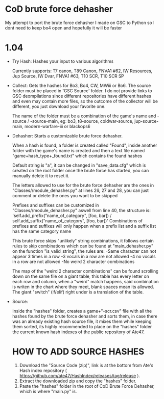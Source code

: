 # CoD brute force dehasher
 My attempt to port the brute force dehasher I made on GSC to Python so I dont need to keep bo4 open and hopefully it will be faster

# 1.04

- Try Hash:
    Hashes your input to various algorithms

    Currently supports: T7 canon, T89 Canon, FNVA1 #62, IW Resources, Jup Source, IW Dvar, FNVA1 #63, T10 SCR, T10 SCR SP

- Collect:
    Gets the hashes for Bo3, Bo4, CW, MWiii or Bo6. The source folder must be placed in 'GSC Source' folder.
    I do not provide links to GSC deompilations since different repositories have different hashes and even may contain more files, so the outcome of the collector will be different, you just download your favorite one.

    The name of the folder must be a combination of the game's name and -source / -source-main, eg: bo3, t8-source, coldwar-source, jup-source-main, modern-warfare-iii or blackops6

- Dehasher:
    Starts a customizable brute force dehasher.

    When a hash is found, a folder is created called "Found", inside another folder with the game's name is created and then a text file named "game+hash_type+_found.txt" which contains the found hashes

    Default string is "a", it can be changed in "save_data.cfg" which is created on the root folder once the brute force has started, you can manually delete it to reset it.

    The letters allowed to use for the brute force dehasher are the ones in "Classes//module_dehasher.py" at lines 26, 27 and 28, you can just comment or delete the ones you want to be skipped

    Prefixes and suffixes can be customized in "Classes//module_dehasher.py" aswell from line 40, the structure is:
        'self.add_prefix("name_of_category", [foo, bar]) / self.add_suffix("name_of_category", [foo, bar])'
    Combinations of prefixes and suffixes will only happen when a prefix list and a suffix list has the same category name

    This brute force skips "unlikely" string combinations, it follows certain rules to skip combinations which can be found at "main_dehasher.py" on the function "is_valid_string", the rules are:
    -Same character can not appear 3 times in a row
    -3 vocals in a row are not allowed
    -4 no vocals in a row are not allowed
    -No weird 2 character combinations

    The map of the "weird 2 character combinations" can be found scrolling down on the same file on a giant table, this table has every letter on each row and column, when a "weird" match happens, said combination is writen in the chart where they meet, blank spaces mean its allowed.
    The giant "switch" (if/elif) right under is a translation of the table.

- Source:

    Inside the "hashes" folder, creates a game+"-scr.csv" file with all the hashes found by the brute force dehasher and sorts them, in case there was an already existing hash source file, it mixes them while keeping them sorted, its highly recommended to place on the "hashes" folder the current known hash indexes of the public repository of Ate47.

    # HOW TO ADD SOURCE HASHES
    1) Download the "Source Code (zip)", link is at the bottom from Ate's Hash index repository ( https://github.com/ate47/HashIndex/releases/tag/release ).
    2) Extract the downloaded zip and copy the "hashes" folder.
    3) Paste the "hashes" folder in the root of CoD Brute Force Dehasher, which is where "main.py" is.
